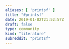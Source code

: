```yaml
---
aliases: [ 'printsf' ]
title: "#printsf"
date: 2019-01-02T21:52:57Z
draft: false
type: community
kind: "literature"
subreddit: "printsf"
---
```

